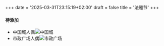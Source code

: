 +++ 
date = '2025-03-31T23:15:19+02:00' 
draft = false 
title = '法雅节' 
+++ 

#### 待添加
- 中国城人偶![中国城](https://res.cloudinary.com/techjuan/image/upload/v1743670170/IMG_4026_vj5l4r.jpg)
- 市政广场人偶![市政广场](https://res.cloudinary.com/techjuan/image/upload/v1743670348/IMG_3995_jqfngn.jpg)